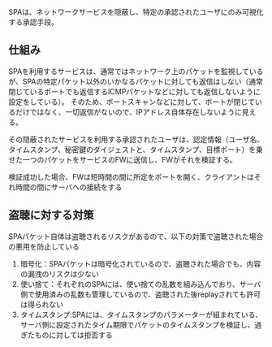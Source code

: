 SPAは、ネットワークサービスを隠蔽し、特定の承認されたユーザにのみ可視化する承認手段。

## 仕組み
SPAを利用するサービスは、通常ではネットワーク上のパケットを監視しているが、SPAの特定パケット以外のいかなるパケットに対しても返信はしない（通常閉じているポートでも返信するICMPパケットなどに対しても返信しないように設定をしている）。
そのため、ポートスキャンなどに対して、ポートが閉じているだけではなく、一切返信がないので、IPアドレス自体存在しないように見える。

その隠蔽されたサービスを利用する承認されたユーザは、認定情報（ユーザ名、タイムスタンプ、秘密鍵のダイジェストと、タイムスタンプ、目標ポート）を乗せた一つのパケットをサービスのFWに送信し、FWがそれを検証する。

検証成功した場合、FWは短時間の間に所定をポートを開く、クライアントはそれ時間の間にサーバへの接続をする

## 盗聴に対する対策
SPAパケット自体は盗聴されるリスクがあるので、以下の対策で盗聴された場合の悪用を防止している
1. 暗号化：SPAパケットは暗号化されているので、盗聴された場合でも、内容の漏洩のリスクは少ない
2. 使い捨て：それぞれのSPAには、使い捨ての乱数を組み込んでおり、サーバ側で使用済みの乱数も管理しているので、盗聴された後replayされても許可は得られない
3. タイムスタンプ:SPAには、タイムスタンプのパラメーターが組まれている、サーバ側に設定されたタイム期限でパケットのタイムスタンプを検証し、過ぎたものに対しては拒否する